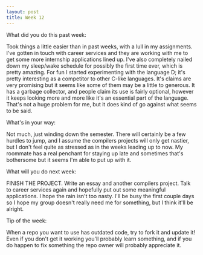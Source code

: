 ```yaml
---
layout: post
title: Week 12
---
```



What did you do this past week:

Took things a little easier than in past weeks, with a lull in my assignments. I've gotten in touch with career services and they are working with me to get some more internship applications lined up. I've also completely nailed down my sleep/wake schedule for possibly the first time ever, which is pretty amazing. For fun I started experimenting with the language D; it's pretty interesting as a competitor to other C-like languages. It's claims are very promising but it seems like some of them may be a little to generous. It has a garbage collector, and people claim its use is fairly optional, however it keeps looking more and more like it's an essential part of the language. That's not a huge problem for me, but it does kind of go against what seems to be said.


What's in your way:

Not much, just winding down the semester. There will certainly be a few hurdles to jump, and I assume the compilers projects will only get nastier, but I don't feel quite as stressed as in the weeks leading up to now. My roommate has a real penchant for staying up late and sometimes that's bothersome but it seems I'm able to put up with it.


What will you do next week:

FINISH THE PROJECT. Write an essay and another compilers project. Talk to career services again and hopefully put out some meaningful applications. I hope the rain isn't too nasty. I'll be busy the first couple days so I hope my group doesn't really need me for something, but I think it'll be alright.


Tip of the week:

When a repo you want to use has outdated code, try to fork it and update it! Even if you don't get it working you'll probably learn something, and if you do happen to fix something the repo owner will probably appreciate it.
